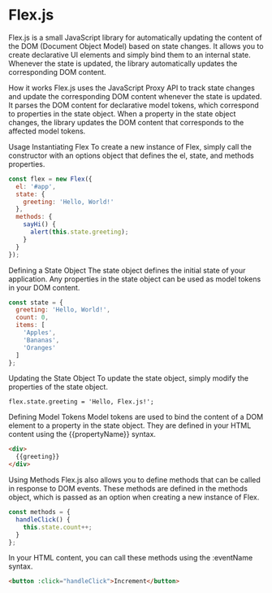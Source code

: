 # Flex.js
Flex.js is a small JavaScript library for automatically updating the content of the DOM (Document Object Model) based on state changes. It allows you to create declarative UI elements and simply bind them to an internal state. Whenever the state is updated, the library automatically updates the corresponding DOM content.

How it works
Flex.js uses the JavaScript Proxy API to track state changes and update the corresponding DOM content whenever the state is updated. It parses the DOM content for declarative model tokens, which correspond to properties in the state object. When a property in the state object changes, the library updates the DOM content that corresponds to the affected model tokens.

Usage
Instantiating Flex
To create a new instance of Flex, simply call the constructor with an options object that defines the el, state, and methods properties.

```javascript
const flex = new Flex({
  el: '#app',
  state: {
    greeting: 'Hello, World!'
  },
  methods: {
    sayHi() {
      alert(this.state.greeting);
    }
  }
});
```
Defining a State Object
The state object defines the initial state of your application. Any properties in the state object can be used as model tokens in your DOM content.

```javascript
const state = {
  greeting: 'Hello, World!',
  count: 0,
  items: [
    'Apples',
    'Bananas',
    'Oranges'
  ]
};
```
Updating the State Object
To update the state object, simply modify the properties of the state object.

```
flex.state.greeting = 'Hello, Flex.js!';
```
Defining Model Tokens
Model tokens are used to bind the content of a DOM element to a property in the state object. They are defined in your HTML content using the {{propertyName}} syntax.

```html
<div>
  {{greeting}}
</div>
```
Using Methods
Flex.js also allows you to define methods that can be called in response to DOM events. These methods are defined in the methods object, which is passed as an option when creating a new instance of Flex.

```javascript
const methods = {
  handleClick() {
    this.state.count++;
  }
};
```
In your HTML content, you can call these methods using the :eventName syntax.


```html
<button :click="handleClick">Increment</button>
```